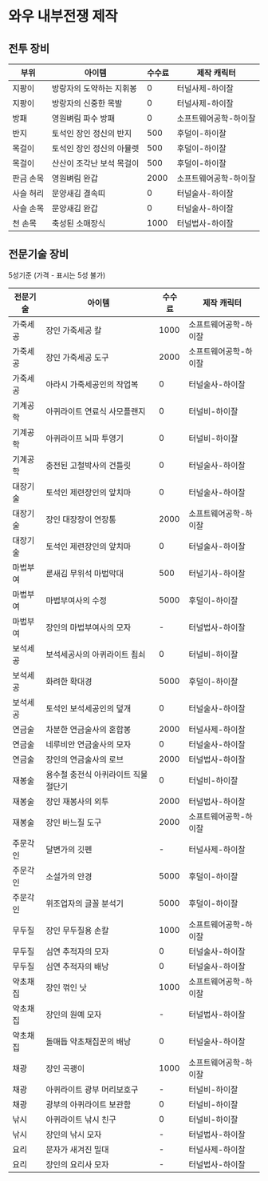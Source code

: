 # 와우 내부전쟁 제작

## 전투 장비

| 부위 | 아이템 | 수수료 | 제작 캐릭터 |
|-|-|-|-|
|지팡이|방랑자의 도약하는 지휘봉|0|터널사제-하이잘|
|지팡이|방랑자의 신중한 목발|0|터널사제-하이잘|
|방패|영원벼림 파수 방패|0|소프트웨어공학-하이잘|
|반지|토석인 장인 정신의 반지|500|후덜이-하이잘|
|목걸이|토석인 장인 정신의 아뮬렛|500|후덜이-하이잘|
|목걸이|산산이 조각난 보석 목걸이|500|후덜이-하이잘|
|판금 손목|영원벼림 완갑|2000|소프트웨어공학-하이잘|
|사슬 허리|문양새김 결속띠|0|터널술사-하이잘|
|사슬 손목|문양새김 완갑|0|터널술사-하이잘|
|천 손목|축성된 소매장식|1000|터널법사-하이잘|

## 전문기술 장비

5성기준 (가격 - 표시는 5성 불가)

| 전문기술 | 아이템 | 수수료 | 제작 캐릭터 |
|-|-|-|-|
|가죽세공|장인 가죽세공 칼|1000|소프트웨어공학-하이잘|
|가죽세공|장인 가죽세공 도구|2000|소프트웨어공학-하이잘|
|가죽세공|아라시 가죽세공인의 작업복|0|터널술사-하이잘|
|기계공학|아퀴라이트 연료식 사모플랜지|0|터널비-하이잘|
|기계공학|아퀴라이프 뇌파 투영기|0|터널비-하이잘|
|기계공학|충전된 고철박사의 건틀릿|0|터널술사-하이잘|
|대장기술|토석인 제련장인의 앞치마|0|터널술사-하이잘|
|대장기술|장인 대장장이 연장통|2000|소프트웨어공학-하이잘|
|대장기술|토석인 제련장인의 앞치마|0|터널술사-하이잘|
|마법부여|룬새김 무위석 마법막대|500|터널기사-하이잘|
|마법부여|마법부여사의 수정|5000|후덜이-하이잘|
|마법부여|장인의 마법부여사의 모자|-|터널법사-하이잘|
|보석세공|보석세공사의 아퀴라이트 죔쇠|0|터널비-하이잘|
|보석세공|화려한 확대경|5000|후덜이-하이잘|
|보석세공|토석인 보석세공인의 덮개|0|터널술사-하이잘|
|연금술|차분한 연금술사의 혼합봉|2000|터널사제-하이잘|
|연금술|네루비안 연금술사의 모자|0|터널술사-하이잘|
|연금술|장인의 연금술사의 로브|2000|터널법사-하이잘|
|재봉술|용수철 충전식 아퀴라이트 직물 절단기|0|터널비-하이잘|
|재봉술|장인 재봉사의 외투|2000|터널법사-하이잘|
|재봉술|장인 바느질 도구|2000|소프트웨어공학-하이잘|
|주문각인|달변가의 깃펜|-|터널사제-하이잘|
|주문각인|소설가의 안경|5000|후덜이-하이잘|
|주문각인|위조업자의 글꼴 분석기|5000|후덜이-하이잘|
|무두질|장인 무두질용 손칼|1000|소프트웨어공학-하이잘|
|무두질|심연 추적자의 모자|0|터널술사-하이잘|
|무두질|심연 추적자의 배낭|0|터널술사-하이잘|
|약초채집|장인 꺾인 낫|1000|소프트웨어공학-하이잘|
|약초채집|장인의 원예 모자|-|터널법사-하이잘|
|약초채집|돌매듭 약초채집꾼의 배낭|0|터널술사-하이잘|
|채광|장인 곡괭이|1000|소프트웨어공학-하이잘|
|채광|아퀴라이트 광부 머리보호구|-|터널비-하이잘|
|채광|광부의 아퀴라이트 보관함|0|터널비-하이잘|
|낚시|아퀴라이트 낚시 친구|0|터널비-하이잘|
|낚시|장인의 낚시 모자|-|터널법사-하이잘|
|요리|문자가 새겨진 밀대|-|터널사제-하이잘|
|요리|장인의 요리사 모자|-|터널법사-하이잘|

